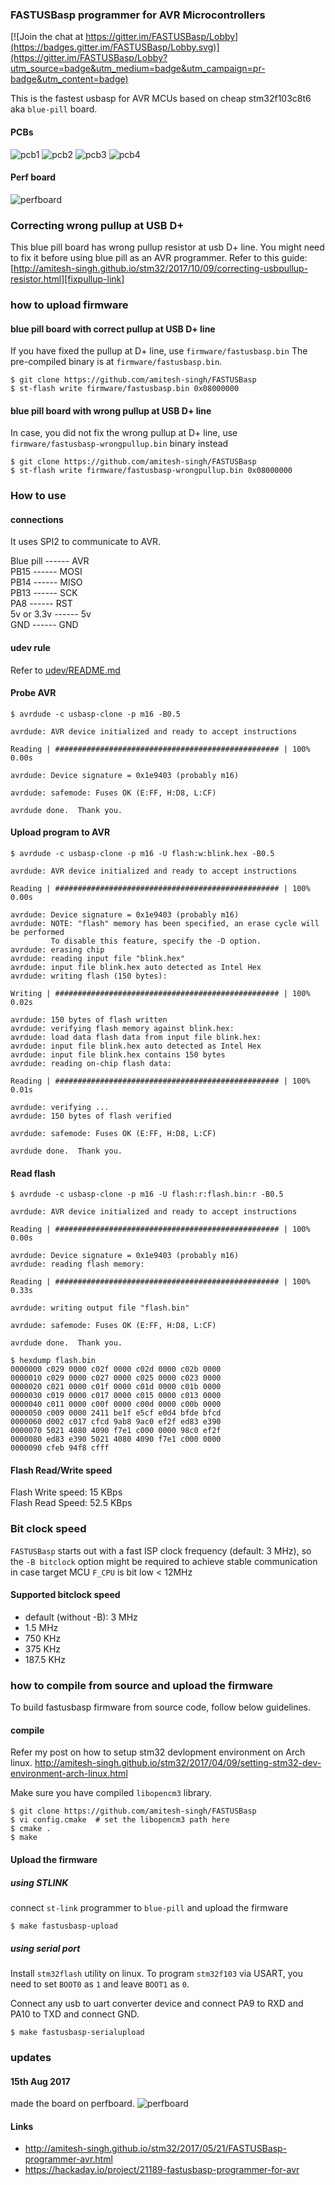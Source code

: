 ### FASTUSBasp programmer for AVR Microcontrollers
[![Join the chat at https://gitter.im/FASTUSBasp/Lobby](https://badges.gitter.im/FASTUSBasp/Lobby.svg)](https://gitter.im/FASTUSBasp/Lobby?utm_source=badge&utm_medium=badge&utm_campaign=pr-badge&utm_content=badge)

This is the fastest usbasp for AVR MCUs based on cheap stm32f103c8t6 aka `blue-pill` board. 

#### PCBs
![pcb1](https://pbs.twimg.com/media/DIJDorbU0AA_CXj.jpg)
![pcb2](https://pbs.twimg.com/media/DIJDorIVYAAW44e.jpg)
![pcb3](https://pbs.twimg.com/media/DIJDoq_U0AA3YuE.jpg)
![pcb4](https://pbs.twimg.com/media/DIJDorFU0AUCKKl.jpg)

#### Perf board
![perfboard](https://pbs.twimg.com/media/DHQejIxVoAAy5xX.jpg)

### Correcting wrong pullup at USB D+

This blue pill board has wrong pullup resistor at usb D+ line.
You might need to fix it before using blue pill as an AVR programmer.
Refer to this guide: [http://amitesh-singh.github.io/stm32/2017/10/09/correcting-usbpullup-resistor.html][fixpullup-link]

### how to upload firmware

#### blue pill board with correct pullup at USB D+ line
If you have fixed the pullup at D+ line, use `firmware/fastusbasp.bin`
The pre-compiled binary is at `firmware/fastusbasp.bin`.

```shell
$ git clone https://github.com/amitesh-singh/FASTUSBasp
$ st-flash write firmware/fastusbasp.bin 0x08000000
```

#### blue pill board with wrong pullup at USB D+ line
In case, you did not fix the wrong pullup at D+ line, use  
`firmware/fastusbasp-wrongpullup.bin` binary instead

```shell
$ git clone https://github.com/amitesh-singh/FASTUSBasp
$ st-flash write firmware/fastusbasp-wrongpullup.bin 0x08000000
```


### How to use

#### connections

It uses SPI2 to communicate to AVR.

Blue pill   ------         AVR   
PB15        ------     MOSI  
PB14        ------     MISO  
PB13        ------     SCK    
PA8         ------     RST  
5v or 3.3v  ------     5v   
GND         ------     GND   


#### udev rule

Refer to [udev/README.md](udev/README.md)

#### Probe AVR

```shell
$ avrdude -c usbasp-clone -p m16 -B0.5

avrdude: AVR device initialized and ready to accept instructions

Reading | ################################################## | 100% 0.00s

avrdude: Device signature = 0x1e9403 (probably m16)

avrdude: safemode: Fuses OK (E:FF, H:D8, L:CF)

avrdude done.  Thank you.
```

#### Upload program to AVR

```shell
$ avrdude -c usbasp-clone -p m16 -U flash:w:blink.hex -B0.5

avrdude: AVR device initialized and ready to accept instructions

Reading | ################################################## | 100% 0.00s

avrdude: Device signature = 0x1e9403 (probably m16)
avrdude: NOTE: "flash" memory has been specified, an erase cycle will be performed
         To disable this feature, specify the -D option.
avrdude: erasing chip
avrdude: reading input file "blink.hex"
avrdude: input file blink.hex auto detected as Intel Hex
avrdude: writing flash (150 bytes):

Writing | ################################################## | 100% 0.02s

avrdude: 150 bytes of flash written
avrdude: verifying flash memory against blink.hex:
avrdude: load data flash data from input file blink.hex:
avrdude: input file blink.hex auto detected as Intel Hex
avrdude: input file blink.hex contains 150 bytes
avrdude: reading on-chip flash data:

Reading | ################################################## | 100% 0.01s

avrdude: verifying ...
avrdude: 150 bytes of flash verified

avrdude: safemode: Fuses OK (E:FF, H:D8, L:CF)

avrdude done.  Thank you.

```

#### Read flash
```shell
$ avrdude -c usbasp-clone -p m16 -U flash:r:flash.bin:r -B0.5

avrdude: AVR device initialized and ready to accept instructions

Reading | ################################################## | 100% 0.00s

avrdude: Device signature = 0x1e9403 (probably m16)
avrdude: reading flash memory:

Reading | ################################################## | 100% 0.33s

avrdude: writing output file "flash.bin"

avrdude: safemode: Fuses OK (E:FF, H:D8, L:CF)

avrdude done.  Thank you.

$ hexdump flash.bin 
0000000 c029 0000 c02f 0000 c02d 0000 c02b 0000
0000010 c029 0000 c027 0000 c025 0000 c023 0000
0000020 c021 0000 c01f 0000 c01d 0000 c01b 0000
0000030 c019 0000 c017 0000 c015 0000 c013 0000
0000040 c011 0000 c00f 0000 c00d 0000 c00b 0000
0000050 c009 0000 2411 be1f e5cf e0d4 bfde bfcd
0000060 d002 c017 cfcd 9ab8 9ac0 ef2f ed83 e390
0000070 5021 4080 4090 f7e1 c000 0000 98c0 ef2f
0000080 ed83 e390 5021 4080 4090 f7e1 c000 0000
0000090 cfeb 94f8 cfff                         

```

#### Flash Read/Write speed

Flash Write speed: 15 KBps  
Flash Read Speed: 52.5 KBps

### Bit clock speed
`FASTUSBasp` starts out with a fast ISP clock frequency (default: 3 MHz),
   so the `-B bitclock` option might be required to achieve stable communication
in case target MCU `F_CPU` is bit low < 12MHz
#### Supported bitclock speed
 
- default (without -B): 3 MHz  
- 1.5 MHz  
- 750 KHz  
- 375 KHz  
- 187.5 KHz  


### how to compile from source and upload the firmware
To build fastusbasp firmware from source code, follow below guidelines.

#### compile
Refer my post on how to setup stm32 devlopment environment on Arch linux.
http://amitesh-singh.github.io/stm32/2017/04/09/setting-stm32-dev-environment-arch-linux.html

Make sure you have compiled `libopencm3` library.

```shell
$ git clone https://github.com/amitesh-singh/FASTUSBasp
$ vi config.cmake  # set the libopencm3 path here
$ cmake .
$ make
```
#### Upload the firmware
##### using STLINK
connect `st-link` programmer to `blue-pill` and upload the firmware

```shell
$ make fastusbasp-upload

```

##### using serial port

Install `stm32flash` utility on linux.
To program `stm32f103` via USART, you need to set `BOOT0` as `1`
and leave `BOOT1` as `0`.

Connect any usb to uart converter device and connect PA9 to RXD and PA10 to TXD
and connect GND.

```shell
$ make fastusbasp-serialupload

```

### updates 

#### 15th Aug 2017
made the board on perfboard.
![perfboard](https://pbs.twimg.com/media/DHQejIxVoAAy5xX.jpg)

#### Links

- http://amitesh-singh.github.io/stm32/2017/05/21/FASTUSBasp-programmer-avr.html
- https://hackaday.io/project/21189-fastusbasp-programmer-for-avr

[fixpullup-link]: http://amitesh-singh.github.io/stm32/2017/10/09/correcting-usbpullup-resistor.html
